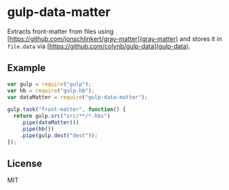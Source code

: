 # gulp-data-matter

Extracts front-matter from files using [https://github.com/jonschlinkert/gray-matter](gray-matter)
and stores it in `file.data` via [https://github.com/colynb/gulp-data](gulp-data).

## Example

```javascript
var gulp = require("gulp");
var hb = require("gulp-hb");
var dataMatter = require("gulp-data-matter");

gulp.task("front-matter", function() {
  return gulp.src("src/**/*.hbs")
    .pipe(dataMatter())
    .pipe(hb())
    .pipe(gulp.dest("dest"));
});
```

## License

MIT
